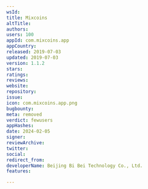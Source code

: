 ```yaml
---
wsId: 
title: Mixcoins
altTitle: 
authors: 
users: 100
appId: com.mixcoins.app
appCountry: 
released: 2019-07-03
updated: 2019-07-03
version: 1.1.2
stars: 
ratings: 
reviews: 
website: 
repository: 
issue: 
icon: com.mixcoins.app.png
bugbounty: 
meta: removed
verdict: fewusers
appHashes: 
date: 2024-02-05
signer: 
reviewArchive: 
twitter: 
social: 
redirect_from: 
developerName: Beijing Bi Bei Technology Co., Ltd.
features: 

---
```


